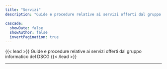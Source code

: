 ```yaml
---
title: "Servizi"
description: "Guide e procedure relative ai servizi offerti dal gruppo informatico del DSCG"

cascade:
  showDate: false
  showAuthor: false
  invertPagination: true
---
```


{{< lead >}}
Guide e procedure relative ai servizi offerti dal gruppo informatico del DSCG
{{< /lead >}}


---
